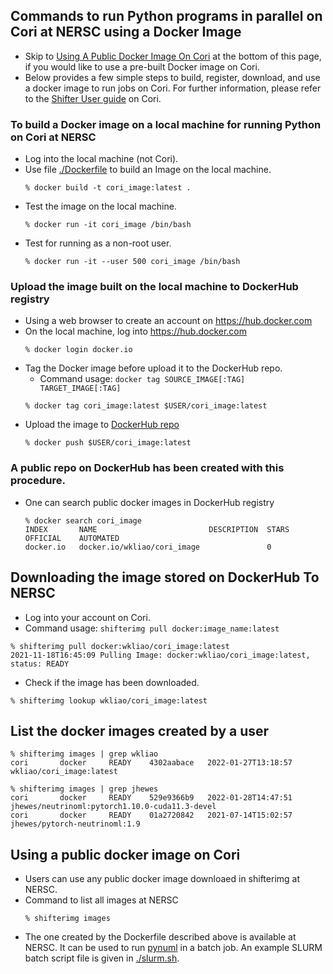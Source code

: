 ## Commands to run Python programs in parallel on Cori at NERSC using a Docker Image

* Skip to [Using A Public Docker Image On Cori](#using-a-public-docker-image-on-cori)
  at the bottom of this page, if you would like to use a pre-built Docker image on Cori.
* Below provides a few simple steps to build, register, download, and use a docker image
  to run jobs on Cori. For further information, please refer to the
  [Shifter User guide](https://docs.nersc.gov/development/shifter/how-to-use/) on Cori.

### To build a Docker image on a local machine for running Python on Cori at NERSC
* Log into the local machine (not Cori).
* Use file [./Dockerfile](Dockerfile) to build an Image on the local machine.
  ```
  % docker build -t cori_image:latest .
  ```
* Test the image on the local machine.
  ```
  % docker run -it cori_image /bin/bash
  ```
* Test for running as a non-root user.
  ```
  % docker run -it --user 500 cori_image /bin/bash
  ```

### Upload the image built on the local machine to DockerHub registry
* Using a web browser to create an account on https://hub.docker.com
* On the local machine, log into https://hub.docker.com
  ```
  % docker login docker.io
  ```
* Tag the Docker image before upload it to the DockerHub repo.
  + Command usage: `docker tag SOURCE_IMAGE[:TAG] TARGET_IMAGE[:TAG]`
  ```
  % docker tag cori_image:latest $USER/cori_image:latest
  ```
* Upload the image to [DockerHub repo](https://hub.docker.com/repositories)
  ```
  % docker push $USER/cori_image:latest
  ```
### A public repo on DockerHub has been created with this procedure.
* One can search public docker images in DockerHub registry
  ```
  % docker search cori_image
  INDEX       NAME                         DESCRIPTION  STARS       OFFICIAL    AUTOMATED
  docker.io   docker.io/wkliao/cori_image               0                       
  ```

## Downloading the image stored on DockerHub To NERSC
  + Log into your account on Cori.
  + Command usage: `shifterimg pull docker:image_name:latest`
  ```
  % shifterimg pull docker:wkliao/cori_image:latest
  2021-11-18T16:45:09 Pulling Image: docker:wkliao/cori_image:latest, status: READY
  ```
  + Check if the image has been downloaded.
  ```
  % shifterimg lookup wkliao/cori_image:latest
  ```

## List the docker images created by a user
  ```
  % shifterimg images | grep wkliao
  cori       docker     READY    4302aabace   2022-01-27T13:18:57 wkliao/cori_image:latest
  
  % shifterimg images | grep jhewes
  cori       docker     READY    529e9366b9   2022-01-28T14:47:51 jhewes/neutrinoml:pytorch1.10.0-cuda11.3-devel
  cori       docker     READY    01a2720842   2021-07-14T15:02:57 jhewes/pytorch-neutrinoml:1.9
  ```

## Using a public docker image on Cori
  + Users can use any public docker image downloaed in shifterimg at NERSC.
  + Command to list all images at NERSC
    ```
    % shifterimg images
    ```
  + The one created by the Dockerfile described above is available at NERSC.
    It can be used to run [pynuml](https://github.com/jethewes/pynuml)
    in a batch job. An example SLURM batch script file is given in
    [./slurm.sh](./slurm.sh).

